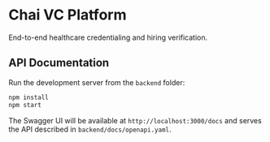 # Chai VC Platform

End-to-end healthcare credentialing and hiring verification.

## API Documentation

Run the development server from the `backend` folder:

```bash
npm install
npm start
```

The Swagger UI will be available at `http://localhost:3000/docs` and serves the API described in `backend/docs/openapi.yaml`.
